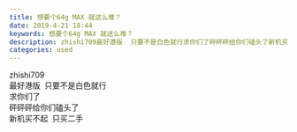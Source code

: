 ```yaml
---
title: 想要个64g MAX 就这么难？
date: 2019-4-21 18:44
keywords: 想要个64g MAX 就这么难？
description: zhishi709最好港版  只要不是白色就行求你们了砰砰砰给你们磕头了新机买不起  只买二手
categories: used
---
```

<td class="t_f" id="postmessage_3571379">

zhishi709<br/>
最好港版  只要不是白色就行<br/>
求你们了 <br/>
砰砰砰给你们磕头了<br/>
新机买不起  只买二手</td>

